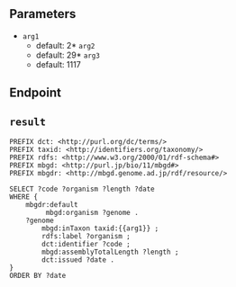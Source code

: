 # 

## Parameters
* `arg1`
  * default: 2* `arg2`
  * default: 29* `arg3`
  * default: 1117

## Endpoint


## `result`

```sparql
PREFIX dct: <http://purl.org/dc/terms/>
PREFIX taxid: <http://identifiers.org/taxonomy/>
PREFIX rdfs: <http://www.w3.org/2000/01/rdf-schema#>
PREFIX mbgd: <http://purl.jp/bio/11/mbgd#>
PREFIX mbgdr: <http://mbgd.genome.ad.jp/rdf/resource/>

SELECT ?code ?organism ?length ?date
WHERE {
    mbgdr:default
         mbgd:organism ?genome .
    ?genome
        mbgd:inTaxon taxid:{{arg1}} ;
        rdfs:label ?organism ;
        dct:identifier ?code ;
        mbgd:assemblyTotalLength ?length ;
        dct:issued ?date .
}
ORDER BY ?date


```
